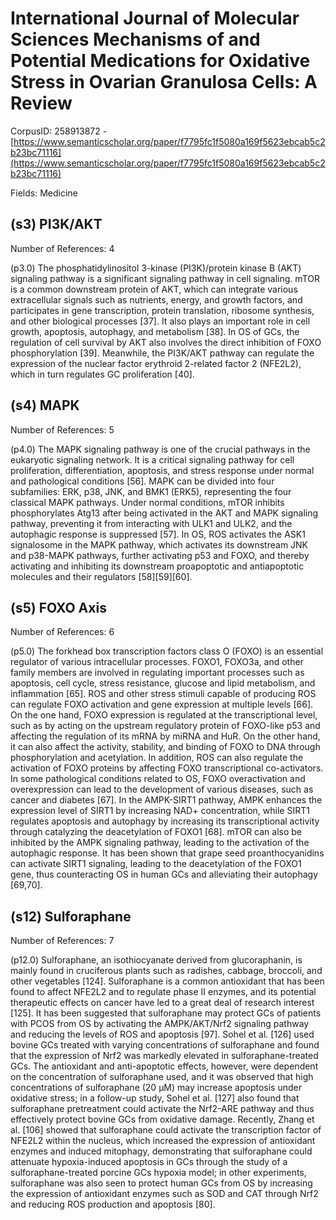 # International Journal of Molecular Sciences Mechanisms of and Potential Medications for Oxidative Stress in Ovarian Granulosa Cells: A Review

CorpusID: 258913872 - [https://www.semanticscholar.org/paper/f7795fc1f5080a169f5623ebcab5c2b23bc71116](https://www.semanticscholar.org/paper/f7795fc1f5080a169f5623ebcab5c2b23bc71116)

Fields: Medicine

## (s3) PI3K/AKT
Number of References: 4

(p3.0) The phosphatidylinositol 3-kinase (PI3K)/protein kinase B (AKT) signaling pathway is a significant signaling pathway in cell signaling. mTOR is a common downstream protein of AKT, which can integrate various extracellular signals such as nutrients, energy, and growth factors, and participates in gene transcription, protein translation, ribosome synthesis, and other biological processes [37]. It also plays an important role in cell growth, apoptosis, autophagy, and metabolism [38]. In OS of GCs, the regulation of cell survival by AKT also involves the direct inhibition of FOXO phosphorylation [39]. Meanwhile, the PI3K/AKT pathway can regulate the expression of the nuclear factor erythroid 2-related factor 2 (NFE2L2), which in turn regulates GC proliferation [40].
## (s4) MAPK
Number of References: 5

(p4.0) The MAPK signaling pathway is one of the crucial pathways in the eukaryotic signaling network. It is a critical signaling pathway for cell proliferation, differentiation, apoptosis, and stress response under normal and pathological conditions [56]. MAPK can be divided into four subfamilies: ERK, p38, JNK, and BMK1 (ERK5), representing the four classical MAPK pathways. Under normal conditions, mTOR inhibits phosphorylates Atg13 after being activated in the AKT and MAPK signaling pathway, preventing it from interacting with ULK1 and ULK2, and the autophagic response is suppressed [57]. In OS, ROS activates the ASK1 signalosome in the MAPK pathway, which activates its downstream JNK and p38-MAPK pathways, further activating p53 and FOXO, and thereby activating and inhibiting its downstream proapoptotic and antiapoptotic molecules and their regulators [58][59][60].
## (s5) FOXO Axis
Number of References: 6

(p5.0) The forkhead box transcription factors class O (FOXO) is an essential regulator of various intracellular processes. FOXO1, FOXO3a, and other family members are involved in regulating important processes such as apoptosis, cell cycle, stress resistance, glucose and lipid metabolism, and inflammation [65]. ROS and other stress stimuli capable of producing ROS can regulate FOXO activation and gene expression at multiple levels [66]. On the one hand, FOXO expression is regulated at the transcriptional level, such as by acting on the upstream regulatory protein of FOXO-like p53 and affecting the regulation of its mRNA by miRNA and HuR. On the other hand, it can also affect the activity, stability, and binding of FOXO to DNA through phosphorylation and acetylation. In addition, ROS can also regulate the activation of FOXO proteins by affecting FOXO transcriptional co-activators. In some pathological conditions related to OS, FOXO overactivation and overexpression can lead to the development of various diseases, such as cancer and diabetes [67]. In the AMPK-SIRT1 pathway, AMPK enhances the expression level of SIRT1 by increasing NAD+ concentration, while SIRT1 regulates apoptosis and autophagy by increasing its transcriptional activity through catalyzing the deacetylation of FOXO1 [68]. mTOR can also be inhibited by the AMPK signaling pathway, leading to the activation of the autophagic response. It has been shown that grape seed proanthocyanidins can activate SIRT1 signaling, leading to the deacetylation of the FOXO1 gene, thus counteracting OS in human GCs and alleviating their autophagy [69,70].
## (s12) Sulforaphane
Number of References: 7

(p12.0) Sulforaphane, an isothiocyanate derived from glucoraphanin, is mainly found in cruciferous plants such as radishes, cabbage, broccoli, and other vegetables [124]. Sulforaphane is a common antioxidant that has been found to affect NFE2L2 and to regulate phase II enzymes, and its potential therapeutic effects on cancer have led to a great deal of research interest [125]. It has been suggested that sulforaphane may protect GCs of patients with PCOS from OS by activating the AMPK/AKT/Nrf2 signaling pathway and reducing the levels of ROS and apoptosis [97]. Sohel et al. [126] used bovine GCs treated with varying concentrations of sulforaphane and found that the expression of Nrf2 was markedly elevated in sulforaphane-treated GCs. The antioxidant and anti-apoptotic effects, however, were dependent on the concentration of sulforaphane used, and it was observed that high concentrations of sulforaphane (20 µM) may increase apoptosis under oxidative stress; in a follow-up study, Sohel et al. [127] also found that sulforaphane pretreatment could activate the Nrf2-ARE pathway and thus effectively protect bovine GCs from oxidative damage. Recently, Zhang et al. [106] showed that sulforaphane could activate the transcription factor of NFE2L2 within the nucleus, which increased the expression of antioxidant enzymes and induced mitophagy, demonstrating that sulforaphane could attenuate hypoxia-induced apoptosis in GCs through the study of a sulforaphane-treated porcine GCs hypoxia model; in other experiments, sulforaphane was also seen to protect human GCs from OS by increasing the expression of antioxidant enzymes such as SOD and CAT through Nrf2 and reducing ROS production and apoptosis [80].
